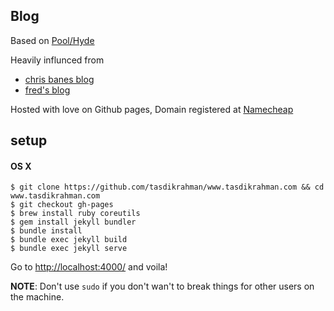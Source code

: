 ## Blog

Based on [Pool/Hyde](https://github.com/poole/hyde)

Heavily influnced from

- [chris banes blog](https://github.com/chrisbanes/chrisbanes.github.io)
- [fred's blog](https://fredrikaverpil.github.io)

Hosted with love on Github pages, Domain registered at [Namecheap](https://namecheap.com)

## setup

#### OS X

```
$ git clone https://github.com/tasdikrahman/www.tasdikrahman.com && cd www.tasdikrahman.com
$ git checkout gh-pages
$ brew install ruby coreutils
$ gem install jekyll bundler
$ bundle install
$ bundle exec jekyll build
$ bundle exec jekyll serve
```

Go to [http://localhost:4000/](http://localhost:4000/) and voila!

**NOTE**: Don't use `sudo` if you don't wan't to break things for other users on the machine.

